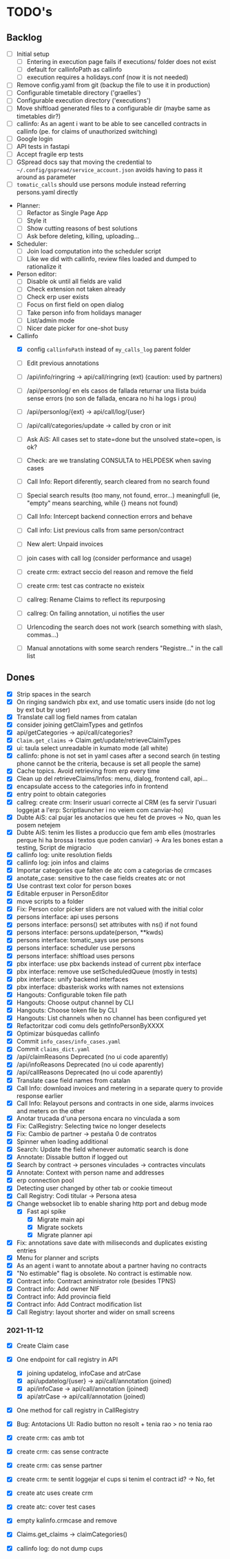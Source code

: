 # TODO's

## Backlog

- [ ] Initial setup
    - [ ] Entering in execution page fails if executions/ folder does not exist
    - [ ] default for callinfoPath as callinfo
    - [ ] execution requires a holidays.conf (now it is not needed)
- [ ] Remove config.yaml from git (backup the file to use it in production)
- [ ] Configurable timetable directory ('graelles')
- [ ] Configurable execution directory ('executions')
- [ ] Move shiftload generated files to a configurable dir (maybe same as timetables dir?)
- [ ] callinfo: As an agent i want to be able to see cancelled contracts in callinfo (pe. for claims of unauthorized switching)
- [ ] Google login
- [ ] API tests in fastapi
- [ ] Accept fragile erp tests
- [ ] GSpread docs say that moving the credential to `~/.config/gspread/service_account.json` avoids having to pass it around as parameter
- [ ] `tomatic_calls` should use persons module instead referring persons.yaml directly

- Planner:
	- [ ] Refactor as Single Page App
	- [ ] Style it
	- [ ] Show cutting reasons of best solutions
	- [ ] Ask before deleting, killing, uploading...
- Scheduler:
	- [ ] Join load computation into the scheduler script
	- [ ] Like we did with callinfo, review files loaded and dumped to rationalize it
- Person editor:
	- [ ] Disable ok until all fields are valid
	- [ ] Check extension not taken already
	- [ ] Check erp user exists
	- [ ] Focus on first field on open dialog
	- [ ] Take person info from holidays manager
	- [ ] List/admin mode
	- [ ] Nicer date picker for one-shot busy
- Callinfo
	- [x] config `callinfoPath` instead of `my_calls_log` parent folder
	- [ ] Edit previous annotations
	- [ ] /api/info/ringring -> api/call/ringring (ext) (caution: used by partners)
	- [ ] /api/personlog/<ext> en els casos de fallada returnar una llista buida sense errors (no son de fallada, encara no hi ha logs i prou)
	- [ ] /api/personlog/{ext} -> api/call/log/{user}
	- [ ] /api/call/categories/update -> called by cron or init
	- [ ] Ask AiS: All cases set to state=done but the unsolved state=open, is ok?
	- [ ] Check: are we translating CONSULTA to HELPDESK when saving cases
	- [ ] Call Info: Report diferently, search cleared from no search found
	- [ ] Special search results (too many, not found, error...) meaningfull (ie, "empty" means searching, while {} means not found)
	- [ ] Call Info: Intercept backend connection errors and behave
	- [ ] Call info: List previous calls from same person/contract
	- [ ] New alert: Unpaid invoices
	- [ ] join cases with call log (consider performance and usage)
	- [ ] create crm: extract seccio del reason and remove the field
	- [ ] create crm: test cas contracte no existeix
	- [ ] callreg: Rename Claims to reflect its repurposing
	- [ ] callreg: On failing annotation, ui notifies the user
	- [ ] Urlencoding the search does not work (search something with slash, commas...)
	- [ ] Manual annotations with some search renders "Registre..." in the call list


## Dones

- [x] Strip spaces in the search
- [x] On ringing sandwich pbx ext, and use tomatic users inside (do not log by ext but by user)
- [x] Translate call log field names from catalan
- [x] consider joining getClaimTypes and getInfos
- [x] api/getCategories -> api/call/categories?
- [x] `Claim.get_claims` -> Claim.get/update/retrieveClaimTypes
- [x] ui: taula select unreadable in kumato mode (all white)
- [x] callinfo: phone is not set in yaml cases after a second search (in testing phone cannot be the criteria, because is set all people the same)
- [x] Cache topics. Avoid retrieving from erp every time
- [x] Clean up del retrieveClaims/Infos: menu, dialog, frontend call, api...
- [x] encapsulate access to the categories info in frontend
- [x] entry point to obtain categories
- [x] callreg: create crm: Inserir usuari correcte al CRM (es fa servir l'usuari loggejat a l'erp: Scriptlauncher i no veiem com canviar-ho)
- [x] Dubte AiS: cal pujar les anotacios que heu fet de proves -> No, quan les posem netejem
- [x] Dubte AiS: tenim les llistes a produccio que fem amb elles (mostrarles perque hi ha brossa i textos que poden canviar) -> Ara les bones estan a testing, Script de migracio
- [x] callinfo log: unite resolution fields
- [x] callinfo log: join infos and claims
- [x] Importar categories que falten de atc com a categorias de crmcases
- [x] anotate_case: sensitive to the case fields creates atc or not
- [x] Use contrast text color for person boxes
- [x] Editable erpuser in PersonEditor
- [x] move scripts to a folder
- [x] Fix: Person color picker sliders are not valued with the initial color
- [x] persons interface: api uses persons
- [x] persons interface: persons() set attributes with ns() if not found
- [x] persons interface: persons.update(person, **kwds)
- [x] persons interface: tomatic_says use persons
- [x] persons interface: scheduler use persons
- [x] persons interface: shiftload uses persons
- [x] pbx interface: use pbx backends instead of current pbx interface
- [x] pbx interface: remove use setScheduledQueue (mostly in tests)
- [x] pbx interface: unify backend interfaces
- [x] pbx interface: dbasterisk works with names not extensions
- [x] Hangouts: Configurable token file path
- [x] Hangouts: Choose output channel by CLI
- [x] Hangouts: Choose token file by CLI
- [x] Hangouts: List channels when no channel has been configured yet
- [x] Refactoritzar codi comu dels getInfoPersonByXXXX
- [x] Optimizar búsquedas callinfo
- [x] Commit `info_cases/info_cases.yaml`
- [x] Commit `claims_dict.yaml`
- [x] /api/claimReasons Deprecated (no ui code aparently)
- [x] /api/infoReasons Deprecated (no ui code aparently)
- [x] /api/callReasons Deprecated (no ui code aparently)
- [x] Translate case field names from catalan
- [x] Call Info: download invoices and metering in a separate query to provide response earlier
- [x] Call Info: Relayout persons and contracts in one side, alarms invoices and meters on the other
- [x] Anotar trucada d'una persona encara no vinculada a som
- [x] Fix: CalRegistry: Selecting twice no longer deselects
- [x] Fix: Cambio de partner -> pestaña 0 de contratos
- [x] Spinner when loading additional
- [x] Search: Update the field whenever automatic search is done
- [x] Annotate: Dissable button if logged out
- [x] Search by contract -> persones vinculades -> contractes vinculats
- [x] Annotate: Context with person name and addresses
- [x] erp connection pool
- [x] Detecting user changed by other tab or cookie timeout
- [x] Call Registry: Codi titular -> Persona atesa
- [x] Change websocket lib to enable sharing http port and debug mode
    - [x] Fast api spike
        - [x] Migrate main api
        - [x] Migrate sockets
        - [x] Migrate planner api
- [x] Fix: annotations save date with miliseconds and duplicates existing entries
- [x] Menu for planner and scripts
- [x] As an agent i want to annotate about a partner having no contracts
- [x] "No estimable" flag is obsolete. No contract is estimable now.
- [x] Contract info: Contract aministrator role (besides TPNS)
- [x] Contract info: Add owner NIF
- [x] Contract info: Add provincia field
- [x] Contract info: Add Contract modification list
- [x] Call Registry: layout shorter and wider on small screens

### 2021-11-12

- [x] Create Claim case
- [x] One endpoint for call registry in API
	- [x] joining updatelog, infoCase and atrCase
	- [x] api/updatelog/{user} -> api/call/annotation (joined)
	- [x] api/infoCase -> api/call/annotation (joined)
	- [x] api/atrCase -> api/call/annotation (joined)
- [x] One method for call registry in CallRegistry
- [x] Bug: Antotacions UI: Radio button no resolt + tenia rao > no tenia rao
- [x] create crm: cas amb tot
- [x] create crm: cas sense contracte
- [x] create crm: cas sense partner
- [x] create crm: te sentit loggejar el cups si tenim el contract id? -> No, fet
- [x] create atc uses create crm
- [x] create atc: cover test cases
- [x] empty kalinfo.crmcase and remove
- [x] Claims.get_claims -> claimCategories()
- [x] callinfo log: do not dump cups



